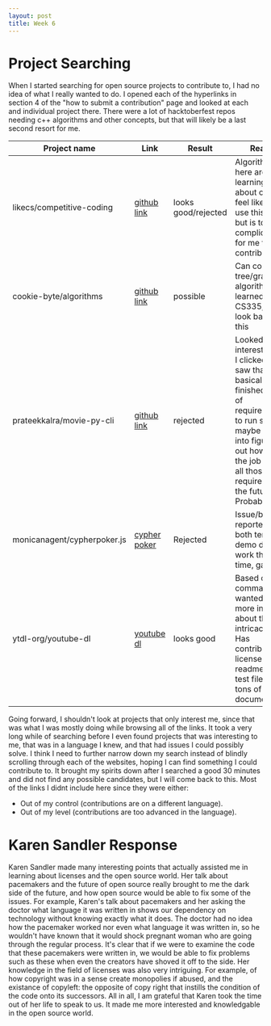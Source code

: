 ```yaml
---
layout: post
title: Week 6
---
```


# Project Searching  
When I started searching for open source projects to contribute to, I had no idea of what I really wanted to do. I opened each of the hyperlinks in section 4 of the "how to submit a contribution" page and looked at each and individual project there. There were a lot of hacktoberfest repos needing c++ algorithms and other concepts, but that will likely be a last second resort for me.  

| Project name | Link | Result  | Reason  |
|---|---|---|---|
| likecs/competitive-coding  | [github link](https://github.com/likecs/Competitive-Coding)  | looks good/rejected  | Algorithms here are for learning more about coding, I feel like I would use this myself, but is too complicated for me to contribute to.  |
| cookie-byte/algorithms  |  [github link](https://github.com/cookie-byte/algorithms) |  possible | Can contribute tree/graph algorithms learned in CS335, will look back at this|
| prateekkalra/movie-py-cli  |  [github link](https://github.com/prateekkalra/movie-py-cli)  | rejected  | Looked interesting until I clicked it and saw that it was basically finished. Tons of requirements to run script, maybe will look into figuring out how to do the job without all those requirements in the future. Probably not. |
|  monicanagent/cypherpoker.js | [cypher poker](https://github.com/monicanagent/cypherpoker.js) | Rejected | Issue/bug reporter are both templates, demo didn't work the first time, gambling.|
| ytdl-org/youtube-dl | [youtube dl](https://github.com/ytdl-org/youtube-dl) | looks good | Based off command line, wanted to learn more in depth about the intricacies of it. Has contributions, license, readme, setup, test files, and tons of documentation. |

Going forward, I shouldn't look at projects that only interest me, since that was what I was mostly doing while browsing all of the links. It took a very long while of searching before I even found projects that was interesting to me, that was in a language I knew, and that had issues I could possibly solve. I think I need to further narrow down my search instead of blindly scrolling through each of the websites, hoping I can find something I could contribute to. It brought my spirits down after I searched a good 30 minutes and did not find any possible candidates, but I will come back to this. 
Most of the links I didnt include here since they were either: 
* Out of my control (contributions are on a different language).
* Out of my level (contributions are too advanced in the language).  

# Karen Sandler Response  
Karen Sandler made many interesting points that actually assisted me in learning about licenses and the open source world. Her talk about pacemakers and the future of open source really brought to me the dark side of the future, and how open source would be able to fix some of the issues. For example, Karen's talk about pacemakers and her asking the doctor what language it was written in shows our dependency on technology without knowing exactly what it does. The doctor had no idea how the pacemaker worked nor even what language it was written in, so he wouldn't have known that it would shock pregnant woman who are going through the regular process. It's clear that if we were to examine the code that these pacemakers were written in, we would be able to fix problems such as these when even the creators have shoved it off to the side. Her knowledge in the field of licenses was also very intriguing. For example, of how copyright was in a sense create monopolies if abused, and the existance of copyleft: the opposite of copy right that instills the condition of the code onto its successors. All in all, I am grateful that Karen took the time out of her life to speak to us. It made me more interested and knowledgable in the open source world. 
